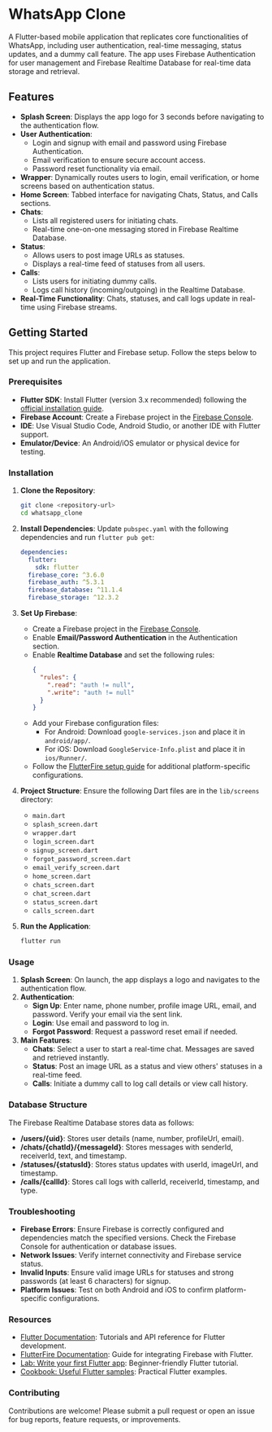 
# WhatsApp Clone

A Flutter-based mobile application that replicates core functionalities of WhatsApp, including user authentication, real-time messaging, status updates, and a dummy call feature. The app uses Firebase Authentication for user management and Firebase Realtime Database for real-time data storage and retrieval.

## Features

- **Splash Screen**: Displays the app logo for 3 seconds before navigating to the authentication flow.
- **User Authentication**:
  - Login and signup with email and password using Firebase Authentication.
  - Email verification to ensure secure account access.
  - Password reset functionality via email.
- **Wrapper**: Dynamically routes users to login, email verification, or home screens based on authentication status.
- **Home Screen**: Tabbed interface for navigating Chats, Status, and Calls sections.
- **Chats**:
  - Lists all registered users for initiating chats.
  - Real-time one-on-one messaging stored in Firebase Realtime Database.
- **Status**:
  - Allows users to post image URLs as statuses.
  - Displays a real-time feed of statuses from all users.
- **Calls**:
  - Lists users for initiating dummy calls.
  - Logs call history (incoming/outgoing) in the Realtime Database.
- **Real-Time Functionality**: Chats, statuses, and call logs update in real-time using Firebase streams.

## Getting Started

This project requires Flutter and Firebase setup. Follow the steps below to set up and run the application.

### Prerequisites

- **Flutter SDK**: Install Flutter (version 3.x recommended) following the [official installation guide](https://docs.flutter.dev/get-started/install).
- **Firebase Account**: Create a Firebase project in the [Firebase Console](https://console.firebase.google.com/).
- **IDE**: Use Visual Studio Code, Android Studio, or another IDE with Flutter support.
- **Emulator/Device**: An Android/iOS emulator or physical device for testing.

### Installation

1. **Clone the Repository**:
   ```bash
   git clone <repository-url>
   cd whatsapp_clone
   ```

2. **Install Dependencies**:
   Update `pubspec.yaml` with the following dependencies and run `flutter pub get`:
   ```yaml
   dependencies:
     flutter:
       sdk: flutter
     firebase_core: ^3.6.0
     firebase_auth: ^5.3.1
     firebase_database: ^11.1.4
     firebase_storage: ^12.3.2
   ```

3. **Set Up Firebase**:
   - Create a Firebase project in the [Firebase Console](https://console.firebase.google.com/).
   - Enable **Email/Password Authentication** in the Authentication section.
   - Enable **Realtime Database** and set the following rules:
     ```json
     {
       "rules": {
         ".read": "auth != null",
         ".write": "auth != null"
       }
     }
     ```
   - Add your Firebase configuration files:
     - For Android: Download `google-services.json` and place it in `android/app/`.
     - For iOS: Download `GoogleService-Info.plist` and place it in `ios/Runner/`.
   - Follow the [FlutterFire setup guide](https://firebase.flutter.dev/docs/overview/) for additional platform-specific configurations.

4. **Project Structure**:
   Ensure the following Dart files are in the `lib/screens` directory:
   - `main.dart`
   - `splash_screen.dart`
   - `wrapper.dart`
   - `login_screen.dart`
   - `signup_screen.dart`
   - `forgot_password_screen.dart`
   - `email_verify_screen.dart`
   - `home_screen.dart`
   - `chats_screen.dart`
   - `chat_screen.dart`
   - `status_screen.dart`
   - `calls_screen.dart`

5. **Run the Application**:
   ```bash
   flutter run
   ```

### Usage

1. **Splash Screen**: On launch, the app displays a logo and navigates to the authentication flow.
2. **Authentication**:
   - **Sign Up**: Enter name, phone number, profile image URL, email, and password. Verify your email via the sent link.
   - **Login**: Use email and password to log in.
   - **Forgot Password**: Request a password reset email if needed.
3. **Main Features**:
   - **Chats**: Select a user to start a real-time chat. Messages are saved and retrieved instantly.
   - **Status**: Post an image URL as a status and view others' statuses in a real-time feed.
   - **Calls**: Initiate a dummy call to log call details or view call history.

### Database Structure

The Firebase Realtime Database stores data as follows:
- **/users/{uid}**: Stores user details (name, number, profileUrl, email).
- **/chats/{chatId}/{messageId}**: Stores messages with senderId, receiverId, text, and timestamp.
- **/statuses/{statusId}**: Stores status updates with userId, imageUrl, and timestamp.
- **/calls/{callId}**: Stores call logs with callerId, receiverId, timestamp, and type.

### Troubleshooting

- **Firebase Errors**: Ensure Firebase is correctly configured and dependencies match the specified versions. Check the Firebase Console for authentication or database issues.
- **Network Issues**: Verify internet connectivity and Firebase service status.
- **Invalid Inputs**: Ensure valid image URLs for statuses and strong passwords (at least 6 characters) for signup.
- **Platform Issues**: Test on both Android and iOS to confirm platform-specific configurations.

### Resources

- [Flutter Documentation](https://docs.flutter.dev/): Tutorials and API reference for Flutter development.
- [FlutterFire Documentation](https://firebase.flutter.dev/): Guide for integrating Firebase with Flutter.
- [Lab: Write your first Flutter app](https://docs.flutter.dev/get-started/codelab): Beginner-friendly Flutter tutorial.
- [Cookbook: Useful Flutter samples](https://docs.flutter.dev/cookbook): Practical Flutter examples.

### Contributing

Contributions are welcome! Please submit a pull request or open an issue for bug reports, feature requests, or improvements.


